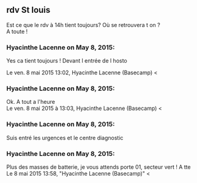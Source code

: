 ## rdv St louis



Est ce que le rdv à 14h tient toujours? Où se retrouvera t on ?  
A toute !



### **Hyacinthe Lacenne** on May 8, 2015:



Yes ca tient toujours ! Devant l entrée de l hosto  
  
Le ven. 8 mai 2015 13:02, Hyacinthe Lacenne (Basecamp) &lt;



### **Hyacinthe Lacenne** on May 8, 2015:



Ok. A tout a l'heure  
Le ven. 8 mai 2015 à 13:03, Hyacinthe Lacenne (Basecamp) &lt;



### **Hyacinthe Lacenne** on May 8, 2015:



Suis entré les urgences et le centre diagnostic



### **Hyacinthe Lacenne** on May 8, 2015:



Plus des masses de batterie, je vous attends porte 01, secteur vert ! A tte  
Le 8 mai 2015 13:58, "Hyacinthe Lacenne (Basecamp)" &lt;



